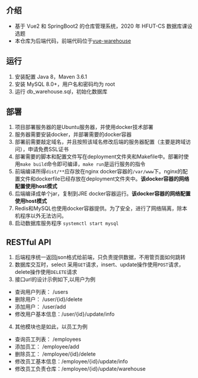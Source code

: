 ## 介绍
- 基于 Vue2 和 SpringBoot2 的仓库管理系统，2020 年 HFUT-CS 数据库课设选题
- 本仓库为后端代码，前端代码位于[vue-warehouse](https://github.com/hfut-xyc/vue-warehouse)

## 运行
1. 安装配置 Java 8，Maven 3.6.1
2. 安装 MySQL 8.0+，用户名和密码均为 root
3. 运行 db_warehouse.sql，初始化数据库


## 部署
1. 项目部署服务器的是Ubuntu服务器，并使用docker技术部署
2. 服务器需要安装docker，并部署需要的docker容器
3. 部署前需要敲定域名，并且按照该域名修改后端的服务器配置（主要是跨域访问），申请免费SSL证书
4. 部署需要的脚本和配置文件写在deployment文件夹和Makefile中。部署时使用`make build`命令即可编译，`make run`是运行服务的指令
5. 前端编译所得`dist/**`应存放在nginx docker容器的`/var/www`下。nginx的配置文件和dockerfile已经存放在deployment文件夹中。**该docker容器的网络配置使用host模式**
6. 后端编译成单个jar，复制到JRE docker容器运行。**该docker容器的网络配置使用host模式**
7. Redis和MySQL也使用docker容器提供。为了安全，进行了网络隔离，除本机程序以外无法访问。
6. 启动数据库服务程序 `systemctl start mysql`


## RESTful API 

1. 后端程序统一返回json格式给前端，只负责提供数据，不用管页面如何跳转
2. 数据库交互时，select 采用`GET`请求，insert、update操作使用`POST`请求，delete操作使用`DELETE`请求
3. 接口url的设计示例如下,以用户为例
- 查询用户列表： /users
- 删除用户： /user/{id}/delete
- 添加用户： /user/add
- 修改用户基本信息：/user/{id}/update/info

4. 其他模块也是如此，以员工为例
- 查询员工列表： /employees
- 添加员工： /employee/add
- 删除员工： /employee/{id}/delete
- 修改员工基本信息：/employee/{id}/update/info
- 修改员工负责仓库：/employee/{id}/update/warehouse